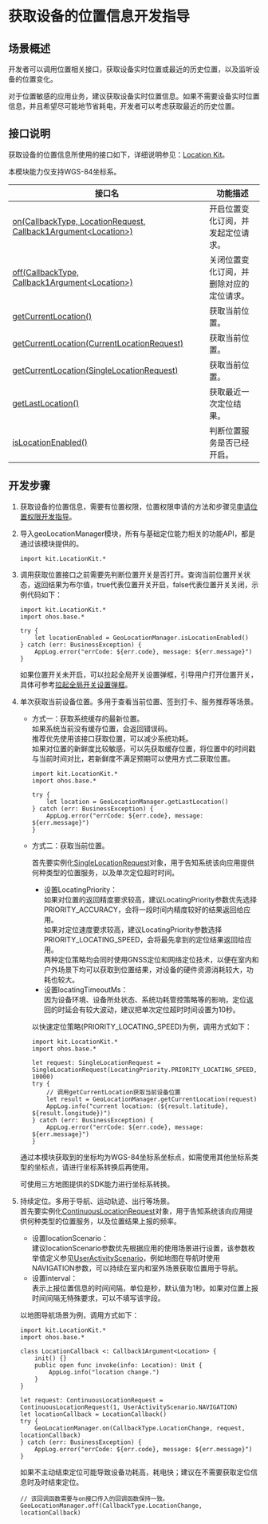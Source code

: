 # 获取设备的位置信息开发指导

## 场景概述

开发者可以调用位置相关接口，获取设备实时位置或最近的历史位置，以及监听设备的位置变化。

对于位置敏感的应用业务，建议获取设备实时位置信息。如果不需要设备实时位置信息，并且希望尽可能地节省耗电，开发者可以考虑获取最近的历史位置。

## 接口说明

获取设备的位置信息所使用的接口如下，详细说明参见：[Location Kit](../../../reference/source_zh_cn/LocationKit/cj-apis-geo_location_manager.md)。

本模块能力仅支持WGS-84坐标系。

| 接口名 | 功能描述 |
| -------- | -------- |
| [on(CallbackType, LocationRequest, Callback1Argument\<Location>)](../../../reference/source_zh_cn/LocationKit/cj-apis-geo_location_manager.md#static-func-oncallbacktype-locationrequest-callback1argumentlocation) | 开启位置变化订阅，并发起定位请求。 |
| [off(CallbackType, Callback1Argument\<Location>)](../../../reference/source_zh_cn/LocationKit/cj-apis-geo_location_manager.md#static-func-offcallbacktype-callback1argumentlocation) | 关闭位置变化订阅，并删除对应的定位请求。 |
| [getCurrentLocation()](../../../reference/source_zh_cn/LocationKit/cj-apis-geo_location_manager.md#static-func-getcurrentlocation) | 获取当前位置。|
| [getCurrentLocation(CurrentLocationRequest)](../../../reference/source_zh_cn/LocationKit/cj-apis-geo_location_manager.md#static-func-getcurrentlocationcurrentlocationrequest) | 获取当前位置。|
| [getCurrentLocation(SingleLocationRequest)](../../../reference/source_zh_cn/LocationKit/cj-apis-geo_location_manager.md#static-func-getcurrentlocationsinglelocationrequest) | 获取当前位置。|
| [getLastLocation()](../../../reference/source_zh_cn/LocationKit/cj-apis-geo_location_manager.md#static-func-getlastlocation) | 获取最近一次定位结果。 |
| [isLocationEnabled()](../../../reference/source_zh_cn/LocationKit/cj-apis-geo_location_manager.md#static-func-islocationenabled) | 判断位置服务是否已经开启。 |

## 开发步骤

1. 获取设备的位置信息，需要有位置权限，位置权限申请的方法和步骤见[申请位置权限开发指导](cj-location-permission-guidelines.md)。

2. 导入geoLocationManager模块，所有与基础定位能力相关的功能API，都是通过该模块提供的。

    <!-- compile -->

    ```cangjie
    import kit.LocationKit.*
    ```

3. 调用获取位置接口之前需要先判断位置开关是否打开。查询当前位置开关状态，返回结果为布尔值，true代表位置开关开启，false代表位置开关关闭，示例代码如下：

    <!-- run -->

    ```cangjie
    import kit.LocationKit.*
    import ohos.base.*

    try {
        let locationEnabled = GeoLocationManager.isLocationEnabled()
    } catch (err: BusinessException) {
        AppLog.error("errCode: ${err.code}, message: ${err.message}")
    }
    ```

    如果位置开关未开启，可以拉起全局开关设置弹框，引导用户打开位置开关，具体可参考[拉起全局开关设置弹框](../../../reference/source_zh_cn/AbilityKit/cj-apis-ability_access_ctrl.md#func-requestglobalswitchcontext-switchtype-asynccallbackbool)。

4. 单次获取当前设备位置。多用于查看当前位置、签到打卡、服务推荐等场景。
    - 方式一：获取系统缓存的最新位置。<br/>
        如果系统当前没有缓存位置，会返回错误码。<br/>
        推荐优先使用该接口获取位置，可以减少系统功耗。<br/>
        如果对位置的新鲜度比较敏感，可以先获取缓存位置，将位置中的时间戳与当前时间对比，若新鲜度不满足预期可以使用方式二获取位置。<br/>

        <!-- run -->

        ```cangjie
        import kit.LocationKit.*
        import ohos.base.*

        try {
            let location = GeoLocationManager.getLastLocation()
        } catch (err: BusinessException) {
            AppLog.error("errCode: ${err.code}, message: ${err.message}")
        }
        ```

    - 方式二：获取当前位置。<br/>

        首先要实例化[SingleLocationRequest](../../../reference/source_zh_cn/LocationKit/cj-apis-geo_location_manager.md#class-singlelocationrequest)对象，用于告知系统该向应用提供何种类型的位置服务，以及单次定位超时时间。<br/>

        - 设置LocatingPriority：<br/>
            如果对位置的返回精度要求较高，建议LocatingPriority参数优先选择PRIORITY_ACCURACY，会将一段时间内精度较好的结果返回给应用。<br/>
            如果对定位速度要求较高，建议LocatingPriority参数选择PRIORITY_LOCATING_SPEED，会将最先拿到的定位结果返回给应用。<br/>
            两种定位策略均会同时使用GNSS定位和网络定位技术，以便在室内和户外场景下均可以获取到位置结果，对设备的硬件资源消耗较大，功耗也较大。<br/>
        - 设置locatingTimeoutMs：<br/>
            因为设备环境、设备所处状态、系统功耗管控策略等的影响，定位返回的时延会有较大波动，建议把单次定位超时时间设置为10秒。<br/>

        以快速定位策略(PRIORITY_LOCATING_SPEED)为例，调用方式如下：<br/>

        <!-- run -->

        ```cangjie
        import kit.LocationKit.*
        import ohos.base.*

        let request: SingleLocationRequest = SingleLocationRequest(LocatingPriority.PRIORITY_LOCATING_SPEED, 10000)
        try {
            // 调用getCurrentLocation获取当前设备位置
            let result = GeoLocationManager.getCurrentLocation(request)
            AppLog.info("current location: (${result.latitude}, ${result.longitude})")
        } catch (err: BusinessException) {
            AppLog.error("errCode: ${err.code}, message: ${err.message}")
        }
        ```

    通过本模块获取到的坐标均为WGS-84坐标系坐标点，如需使用其他坐标系类型的坐标点，请进行坐标系转换后再使用。
    <!--Del-->
    可使用三方地图提供的SDK能力进行坐标系转换。<!--DelEnd-->

5. 持续定位。多用于导航、运动轨迹、出行等场景。</br>
    首先要实例化[ContinuousLocationRequest](../../../reference/source_zh_cn/LocationKit/cj-apis-geo_location_manager.md#class-continuouslocationrequest)对象，用于告知系统该向应用提供何种类型的位置服务，以及位置结果上报的频率。<br/>
    - 设置locationScenario：<br/>
        建议locationScenario参数优先根据应用的使用场景进行设置，该参数枚举值定义参见[UserActivityScenario](../../../reference/source_zh_cn/LocationKit/cj-apis-geo_location_manager.md#enum-useractivityscenario)，例如地图在导航时使用NAVIGATION参数，可以持续在室内和室外场景获取位置用于导航。</br>
    - 设置interval：<br/>
        表示上报位置信息的时间间隔，单位是秒，默认值为1秒。如果对位置上报时间间隔无特殊要求，可以不填写该字段。

    以地图导航场景为例，调用方式如下：

    <!-- run -->

    ```cangjie
    import kit.LocationKit.*
    import ohos.base.*

    class LocationCallback <: Callback1Argument<Location> {
        init() {}
        public open func invoke(info: Location): Unit {
            AppLog.info("location change.")
        }
    }

    let request: ContinuousLocationRequest = ContinuousLocationRequest(1, UserActivityScenario.NAVIGATION)
    let locationCallback = LocationCallback()
    try {
        GeoLocationManager.on(CallbackType.LocationChange, request, locationCallback)
    } catch (err: BusinessException) {
        AppLog.error("errCode: ${err.code}, message: ${err.message}")
    }
    ```

    如果不主动结束定位可能导致设备功耗高，耗电快；建议在不需要获取定位信息时及时结束定位。

    <!-- compile -->

    ```cangjie
    // 该回调函数需要与on接口传入的回调函数保持一致。
    GeoLocationManager.off(CallbackType.LocationChange, locationCallback)
    ```
